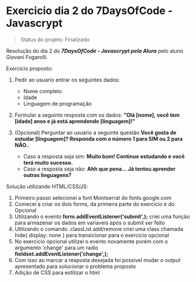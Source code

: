 # Exercicio dia 2 do 7DaysOfCode - Javascrypt

> Status do projeto: Finalizado

Resolução do dia 2 do ***7DaysOfCode - Javascrypt pela Alura*** pelo aluno Giovani Fogarolli.

Exercicio proposto:

1. Pedir ao usuario entrar os seguintes dados:
   + Nome completo
   + Idade
   + Linguagem de programação
   
2. Formular a seguinte resposta com os dados: **"Olá [nome], você tem [idade] anos e já está aprendendo [linguagem]!"**

3. (Opcional) Perguntar ao usuario a seguinte questão **Você gosta de estudar [linguagem]? Responda com o número 1 para SIM ou 2 para NÃO.**.
    + Caso a resposta seja sim:  **Muito bom! Continue estudando e você terá muito sucesso.**
    + Caso a resposta seja não:  **Ahh que pena... Já tentou aprender outras linguagens?**

Solução utilizando HTML/CSS/JS:

1. Primeiro passo selecionei a font Montserrat do fonts.google.com
2. Comecei a criar os dois forms, da primeira parte do exercicio e do Opcional
3. Utilizando o evento **form.addEventListener('submit',);** criei uma função para armazenar os dados em variaveis após o submit ser feito
4. Utilizando o comando .classList.add/remove criei uma class chamada hide{ display: none } para transicionar para o exercicio opcional
5. No exercicio opcional utilizei o evento novamente porém com o argumento 'change' para um radio **fieldset.addEventListener('change',);**
6. Com isso ao marcar a resposta desejada foi possivel mudar o output apresentado para solucionar o problema proposto
7. Adição de CSS para estilizar o html

